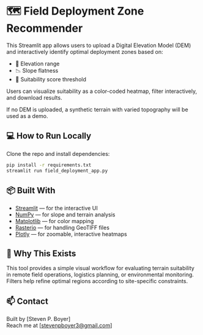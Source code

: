 # 🗺️ Field Deployment Zone Recommender

This Streamlit app allows users to upload a Digital Elevation Model (DEM) and interactively identify optimal deployment zones based on:

- 📏 Elevation range
- 📉 Slope flatness
- 🎯 Suitability score threshold

Users can visualize suitability as a color-coded heatmap, filter interactively, and download results.

If no DEM is uploaded, a synthetic terrain with varied topography will be used as a demo.

## 💻 How to Run Locally

Clone the repo and install dependencies:

```bash
pip install -r requirements.txt
streamlit run field_deployment_app.py
```

## 📦 Built With

- [Streamlit](https://streamlit.io/) — for the interactive UI
- [NumPy](https://numpy.org/) — for slope and terrain analysis
- [Matplotlib](https://matplotlib.org/) — for color mapping
- [Rasterio](https://rasterio.readthedocs.io/) — for handling GeoTIFF files
- [Plotly](https://plotly.com/python/) — for zoomable, interactive heatmaps

## 🧠 Why This Exists

This tool provides a simple visual workflow for evaluating terrain suitability in remote field operations, logistics planning, or environmental monitoring. Filters help refine optimal regions according to site-specific constraints.

## 📫 Contact

Built by [Steven P. Boyer]  
Reach me at [stevenpboyer3@gmail.com]
